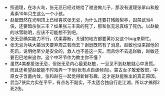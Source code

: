 - 照道理，在冰火岛，张无忌已经过继给了谢逊做儿子，那没有道理张翠山和殷素素10年只生这么一个小孩。
- 赵敏既然在光明顶上已经喜欢张无忌，为什么还要打残殷梨亭，囚禁武当4侠，还要暗杀张三丰？如果张三丰真的死了，那和张无忌真结了死仇。以赵敏的冰雪聪明，应该不可能想不到吧。
- 张无忌确实能力不行，优柔寡断，关键的地方都要黄衫女这个bug来帮忙。
- 张无忌为啥大婚当天要弃周芷若而去？谢逊既然有了消息，赵敏也没来报他的死讯，说明他至少是安全的，救人也不差这一天。而且你不去追赵敏，赵敏还要巴巴地来追你，这个中环节作为教主你不懂？
- 虽然4美都爱张无忌，但张无忌内心最爱赵敏，一旦见不到赵敏就心中发慌。而且还希望赵敏能不时戏弄一下他(张有点自虐倾向)。蒙古女子敢爱敢恨，中原女子含蓄内敛，张和赵在一起觉得新鲜有趣，这才是赵能胜出的真正原因。
- 武当7侠实力实在平平，有点名不副实，不太适合独自行走江湖，所以才搞得2死2伤。